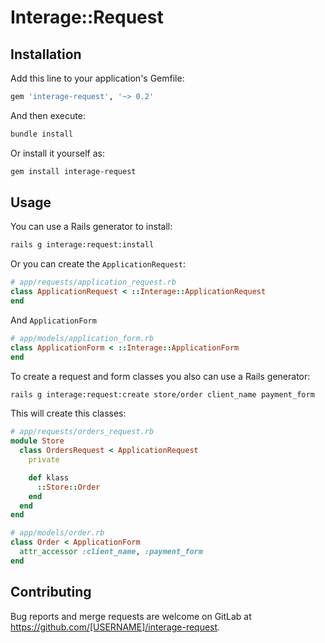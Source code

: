 # Interage::Request

## Installation

Add this line to your application's Gemfile:

```ruby
gem 'interage-request', '~> 0.2'
```

And then execute:

```bash
bundle install
```

Or install it yourself as:

```bash
gem install interage-request
```

## Usage

You can use a Rails generator to install:

```bash
rails g interage:request:install
```

Or you can create the `ApplicationRequest`:

```ruby
# app/requests/application_request.rb
class ApplicationRequest < ::Interage::ApplicationRequest
end
```

And `ApplicationForm`


```ruby
# app/models/application_form.rb
class ApplicationForm < ::Interage::ApplicationForm
end
```

To create a request and form classes you also can use a Rails generator:


```bash
rails g interage:request:create store/order client_name payment_form
```

This will create this classes:

```ruby
# app/requests/orders_request.rb
module Store
  class OrdersRequest < ApplicationRequest
    private

    def klass
      ::Store::Order
    end
  end
end

# app/models/order.rb
class Order < ApplicationForm
  attr_accessor :client_name, :payment_form
end
```

## Contributing

Bug reports and merge requests are welcome on GitLab at
https://github.com/[USERNAME]/interage-request.
